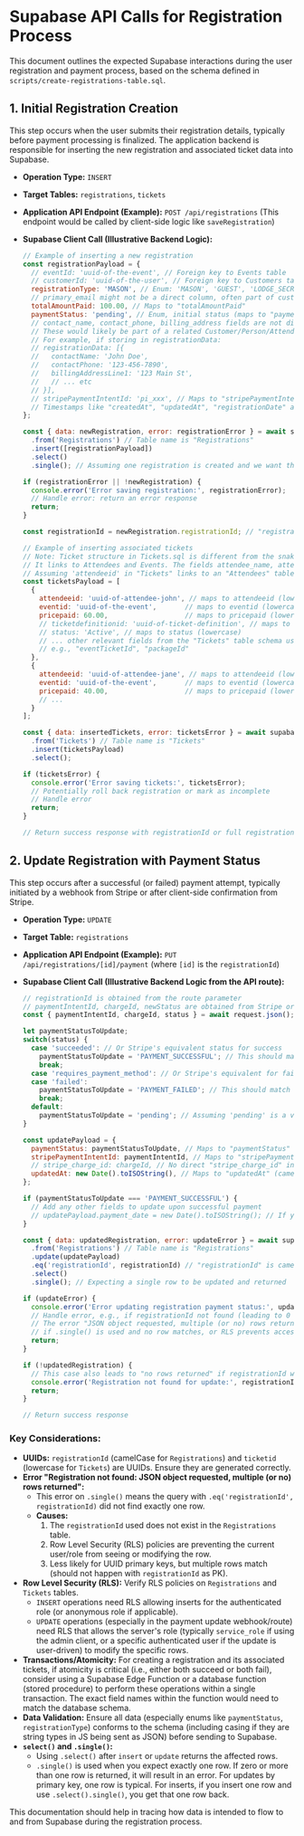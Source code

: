 # Supabase API Calls for Registration Process

This document outlines the expected Supabase interactions during the user registration and payment process, based on the schema defined in `scripts/create-registrations-table.sql`.

## 1. Initial Registration Creation

This step occurs when the user submits their registration details, typically before payment processing is finalized. The application backend is responsible for inserting the new registration and associated ticket data into Supabase.

*   **Operation Type:** `INSERT`
*   **Target Tables:** `registrations`, `tickets`
*   **Application API Endpoint (Example):** `POST /api/registrations` (This endpoint would be called by client-side logic like `saveRegistration`)
*   **Supabase Client Call (Illustrative Backend Logic):**

    ```javascript
    // Example of inserting a new registration
    const registrationPayload = {
      // eventId: 'uuid-of-the-event', // Foreign key to Events table
      // customerId: 'uuid-of-the-user', // Foreign key to Customers table (if applicable)
      registrationType: 'MASON', // Enum: 'MASON', 'GUEST', 'LODGE_SECRETARY' (maps to "registrationType")
      // primary_email might not be a direct column, often part of customer or attendee data
      totalAmountPaid: 100.00, // Maps to "totalAmountPaid"
      paymentStatus: 'pending', // Enum, initial status (maps to "paymentStatus")
      // contact_name, contact_phone, billing_address fields are not directly in Registrations.sql
      // These would likely be part of a related Customer/Person/Attendee record, or stored in "registrationData" (JSONB)
      // For example, if storing in registrationData:
      // registrationData: [{ 
      //   contactName: 'John Doe', 
      //   contactPhone: '123-456-7890',
      //   billingAddressLine1: '123 Main St',
      //   // ... etc
      // }], 
      // stripePaymentIntentId: 'pi_xxx', // Maps to "stripePaymentIntentId"
      // Timestamps like "createdAt", "updatedAt", "registrationDate" are often handled by db defaults or set separately
    };

    const { data: newRegistration, error: registrationError } = await supabase
      .from('Registrations') // Table name is "Registrations"
      .insert([registrationPayload])
      .select()
      .single(); // Assuming one registration is created and we want the result back

    if (registrationError || !newRegistration) {
      console.error('Error saving registration:', registrationError);
      // Handle error: return an error response
      return;
    }

    const registrationId = newRegistration.registrationId; // "registrationId" is camelCase

    // Example of inserting associated tickets
    // Note: Ticket structure in Tickets.sql is different from the snake_case example.
    // It links to Attendees and Events. The fields attendee_name, attendee_email are not direct columns in "Tickets".
    // Assuming 'attendeeid' in "Tickets" links to an "Attendees" table record where name/email are stored.
    const ticketsPayload = [
      {
        attendeeid: 'uuid-of-attendee-john', // maps to attendeeid (lowercase)
        eventid: 'uuid-of-the-event',       // maps to eventid (lowercase)
        pricepaid: 60.00,                   // maps to pricepaid (lowercase)
        // ticketdefinitionid: 'uuid-of-ticket-definition', // maps to ticketdefinitionid (lowercase)
        // status: 'Active', // maps to status (lowercase)
        // ... other relevant fields from the "Tickets" table schema using their defined casing
        // e.g., "eventTicketId", "packageId"
      },
      {
        attendeeid: 'uuid-of-attendee-jane', // maps to attendeeid (lowercase)
        eventid: 'uuid-of-the-event',       // maps to eventid (lowercase)
        pricepaid: 40.00,                   // maps to pricepaid (lowercase)
        // ...
      }
    ];

    const { data: insertedTickets, error: ticketsError } = await supabase
      .from('Tickets') // Table name is "Tickets"
      .insert(ticketsPayload)
      .select();

    if (ticketsError) {
      console.error('Error saving tickets:', ticketsError);
      // Potentially roll back registration or mark as incomplete
      // Handle error
      return;
    }
    
    // Return success response with registrationId or full registration details
    ```

## 2. Update Registration with Payment Status

This step occurs after a successful (or failed) payment attempt, typically initiated by a webhook from Stripe or after client-side confirmation from Stripe.

*   **Operation Type:** `UPDATE`
*   **Target Table:** `registrations`
*   **Application API Endpoint (Example):** `PUT /api/registrations/[id]/payment` (where `[id]` is the `registrationId`)
*   **Supabase Client Call (Illustrative Backend Logic from the API route):**

    ```javascript
    // registrationId is obtained from the route parameter
    // paymentIntentId, chargeId, newStatus are obtained from Stripe or request body
    const { paymentIntentId, chargeId, status } = await request.json(); // Example

    let paymentStatusToUpdate;
    switch(status) {
      case 'succeeded': // Or Stripe's equivalent status for success
        paymentStatusToUpdate = 'PAYMENT_SUCCESSFUL'; // This should match the enum value if "paymentStatus" is an enum
        break;
      case 'requires_payment_method': // Or Stripe's equivalent for failure
      case 'failed':
        paymentStatusToUpdate = 'PAYMENT_FAILED'; // This should match the enum value
        break;
      default:
        paymentStatusToUpdate = 'pending'; // Assuming 'pending' is a valid enum value
    }
    
    const updatePayload = {
      paymentStatus: paymentStatusToUpdate, // Maps to "paymentStatus" (camelCase)
      stripePaymentIntentId: paymentIntentId, // Maps to "stripePaymentIntentId" (camelCase)
      // stripe_charge_id: chargeId, // No direct "stripe_charge_id" in Registrations.sql
      updatedAt: new Date().toISOString(), // Maps to "updatedAt" (camelCase)
    };

    if (paymentStatusToUpdate === 'PAYMENT_SUCCESSFUL') {
      // Add any other fields to update upon successful payment
      // updatePayload.payment_date = new Date().toISOString(); // If you have such a field
    }

    const { data: updatedRegistration, error: updateError } = await supabase
      .from('Registrations') // Table name is "Registrations"
      .update(updatePayload)
      .eq('registrationId', registrationId) // "registrationId" is camelCase
      .select()
      .single(); // Expecting a single row to be updated and returned

    if (updateError) {
      console.error('Error updating registration payment status:', updateError);
      // Handle error, e.g., if registrationId not found (leading to 0 rows updated)
      // The error "JSON object requested, multiple (or no) rows returned" can occur here
      // if .single() is used and no row matches, or RLS prevents access.
      return;
    }

    if (!updatedRegistration) {
      // This case also leads to "no rows returned" if registrationId was not found
      console.error('Registration not found for update:', registrationId);
      return;
    }

    // Return success response
    ```

### Key Considerations:

*   **UUIDs:** `registrationId` (camelCase for `Registrations`) and `ticketid` (lowercase for `Tickets`) are UUIDs. Ensure they are generated correctly.
*   **Error "Registration not found: JSON object requested, multiple (or no) rows returned":**
    *   This error on `.single()` means the query with `.eq('registrationId', registrationId)` did not find exactly one row.
    *   **Causes:**
        1.  The `registrationId` used does not exist in the `Registrations` table.
        2.  Row Level Security (RLS) policies are preventing the current user/role from seeing or modifying the row.
        3.  Less likely for UUID primary keys, but multiple rows match (should not happen with `registrationId` as PK).
*   **Row Level Security (RLS):** Verify RLS policies on `Registrations` and `Tickets` tables.
    *   `INSERT` operations need RLS allowing inserts for the authenticated role (or anonymous role if applicable).
    *   `UPDATE` operations (especially in the payment update webhook/route) need RLS that allows the server's role (typically `service_role` if using the admin client, or a specific authenticated user if the update is user-driven) to modify the specific rows.
*   **Transactions/Atomicity:** For creating a registration and its associated tickets, if atomicity is critical (i.e., either both succeed or both fail), consider using a Supabase Edge Function or a database function (stored procedure) to perform these operations within a single transaction. The exact field names within the function would need to match the database schema.
*   **Data Validation:** Ensure all data (especially enums like `paymentStatus`, `registrationType`) conforms to the schema (including casing if they are string types in JS being sent as JSON) before sending to Supabase.
*   **`select()` and `.single()`:**
    *   Using `.select()` after `insert` or `update` returns the affected rows.
    *   `.single()` is used when you expect exactly one row. If zero or more than one row is returned, it will result in an error. For updates by primary key, one row is typical. For inserts, if you insert one row and use `.select().single()`, you get that one row back.

This documentation should help in tracing how data is intended to flow to and from Supabase during the registration process. 